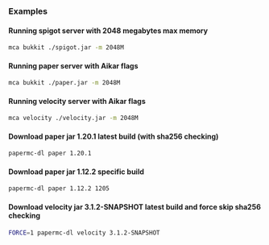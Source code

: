 ### Examples

#### Running spigot server with 2048 megabytes max memory
```bash
mca bukkit ./spigot.jar -m 2048M
```

#### Running paper server with Aikar flags
```bash
mca bukkit ./paper.jar -m 2048M
```

#### Running velocity server with Aikar flags
```bash
mca velocity ./velocity.jar -m 2048M
```

#### Download paper jar 1.20.1 latest build (with sha256 checking)
```bash
papermc-dl paper 1.20.1
```

#### Download paper jar 1.12.2 specific build
```bash
papermc-dl paper 1.12.2 1205
```

#### Download velocity jar 3.1.2-SNAPSHOT latest build and force skip sha256 checking
```bash
FORCE=1 papermc-dl velocity 3.1.2-SNAPSHOT
```

